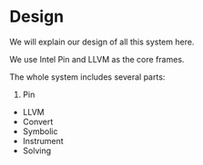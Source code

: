 # Design

We will explain our design of all this system here.

We use Intel Pin and LLVM as the core frames.

The whole system includes several parts:


1. Pin
* LLVM
* Convert
* Symbolic
* Instrument
* Solving